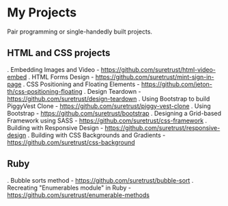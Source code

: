 # My Projects
Pair programming or single-handedly built projects.

## HTML and CSS projects

. Embedding Images and Video - https://github.com/suretrust/html-video-embed
. HTML Forms Design - https://github.com/suretrust/mint-sign-in-page
. CSS Positioning and Floating Elements - https://github.com/jeton-th/css-positioning-floating
. Design Teardown - https://github.com/suretrust/design-teardown
. Using Bootstrap to build PiggyVest Clone - https://github.com/suretrust/piggy-vest-clone
. Using Bootstrap - https://github.com/suretrust/bootstrap
. Designing a Grid-based Framework using SASS - https://github.com/suretrust/css-framework
. Building with Responsive Design - https://github.com/suretrust/responsive-design
. Building with CSS Backgrounds and Gradients - https://github.com/suretrust/css-background

## Ruby
. Bubble sorts method - https://github.com/suretrust/bubble-sort
. Recreating "Enumerables module" in Ruby - https://github.com/suretrust/enumerable-methods

